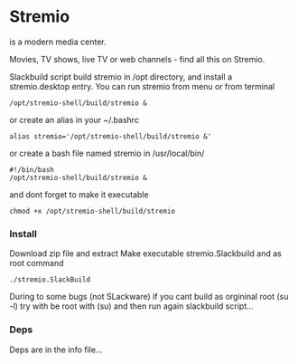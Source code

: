 # Stremio 
is a modern media center.

Movies, TV shows, live TV or web channels - find all this on Stremio.

Slackbuild script build stremio in /opt directory,
and install a stremio.desktop entry.
You can run stremio from menu or from terminal
```
/opt/stremio-shell/build/stremio &
```
or create an alias in your ~/.bashrc
```
alias stremio='/opt/stremio-shell/build/stremio &'
```
or create a bash file named stremio in /usr/local/bin/
```
#!/bin/bash
/opt/stremio-shell/build/stremio &
```
and dont forget to make it executable
```
chmod +x /opt/stremio-shell/build/stremio
```

### Install
Download zip file and extract
Make executable stremio.Slackbuild
and as root command
```
./stremio.SlackBuild
```
During to some bugs (not SLackware) if you cant build as orgininal root (su -l) try with be root with (su) and then run again slackbuild script...
### Deps
Deps are in the info file...
